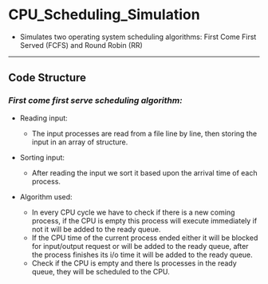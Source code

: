 # CPU_Scheduling_Simulation
+ Simulates  two  operating  system  scheduling algorithms:  First  Come  First  Served  (FCFS)  and  Round Robin  (RR)
---
## Code Structure 
### _First come first serve scheduling algorithm:_
  -	Reading input:
    + The input processes are read from a file line by line, then storing the input in an array of structure.
    
  - Sorting input:
    + After reading the input we sort it based upon the arrival time of each process.

  - Algorithm used:
    + In every CPU cycle we have to check if there is a new coming process, if the CPU is empty this process will execute immediately if not it will be added to the ready queue.
    + If the CPU time of the current process ended either it will be blocked for input/output request or will be added to the ready queue, after the process finishes its i/o time it will be added to the ready queue.
    + Check if the CPU is empty and there Is processes in the ready queue, they will be scheduled to the CPU.

